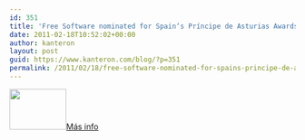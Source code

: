 ```yaml
---
id: 351
title: 'Free Software nominated for Spain‘s Príncipe de Asturias Awards 2011'
date: 2011-02-18T10:52:02+00:00
author: kanteron
layout: post
guid: https://www.kanteron.com/blog/?p=351
permalink: /2011/02/18/free-software-nominated-for-spains-principe-de-asturias-awards-2011/
---
```

<div>
  <p>
    <img title="campaign banner" src="https://www.cenatic.es/images/stories/PA/banner_y_sello_pa.jpg" alt="" width="100" height="72" /><a title="https://www.gacetatecnologica.com/esociedad/1631-el-software-libre-opta-a-la-candidatura-a-los-premios-principe-de-asturias-2011.html" href="https://www.gacetatecnologica.com/esociedad/1631-el-software-libre-opta-a-la-candidatura-a-los-premios-principe-de-asturias-2011.html" target="_blank">Más info</a>
  </p>
</div>

<div>
  <span style="color: #0000ee"><br /> </span>
</div>